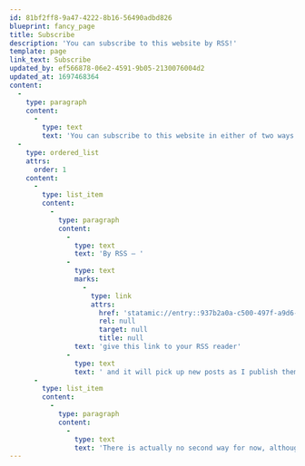 ```yaml
---
id: 81bf2ff8-9a47-4222-8b16-56490adbd826
blueprint: fancy_page
title: Subscribe
description: 'You can subscribe to this website by RSS!'
template: page
link_text: Subscribe
updated_by: ef566878-06e2-4591-9b05-2130076004d2
updated_at: 1697468364
content:
  -
    type: paragraph
    content:
      -
        type: text
        text: 'You can subscribe to this website in either of two ways:'
  -
    type: ordered_list
    attrs:
      order: 1
    content:
      -
        type: list_item
        content:
          -
            type: paragraph
            content:
              -
                type: text
                text: 'By RSS – '
              -
                type: text
                marks:
                  -
                    type: link
                    attrs:
                      href: 'statamic://entry::937b2a0a-c500-497f-a9d6-19911372a4d1'
                      rel: null
                      target: null
                      title: null
                text: 'give this link to your RSS reader'
              -
                type: text
                text: ' and it will pick up new posts as I publish them.'
      -
        type: list_item
        content:
          -
            type: paragraph
            content:
              -
                type: text
                text: 'There is actually no second way for now, although I may consider adding email subscriptions in the future if demand warrants it.'
---
```

